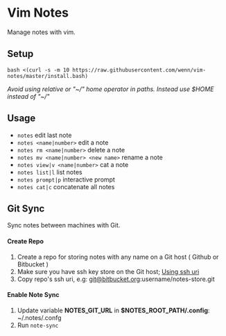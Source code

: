 # Vim Notes
Manage notes with vim.

## Setup
`bash <(curl -s -m 10 https://raw.githubusercontent.com/wenn/vim-notes/master/install.bash)`

_Avoid using relative or "~/" home operator in paths. Instead use $HOME instead of "~/"_

## Usage
- `notes` edit last note
- `notes <name|number>` edit a note
- `notes rm <name|number>` delete a note
- `notes mv <name|number> <new name>` rename a note
- `notes view|v <name|number>` cat a note
- `notes list|l` list notes
- `notes prompt|p` interactive prompt
- `notes cat|c` concatenate all notes

## Git Sync
Sync notes between machines with Git.


#### Create Repo

1. Create a repo for storing notes with any name on a Git host ( Github or Bitbucket )
2. Make sure you have ssh key store on the Git host; [Using ssh uri](https://help.github.com/articles/generating-an-ssh-key/)
3. Copy repo's ssh uri, e.g: git@bitbucket.org:username/notes-store.git

#### Enable Note Sync

1. Update variable **NOTES\_GIT\_URL** in **$NOTES\_ROOT\_PATH/.config**: ~/.notes/.confg
2. Run `note-sync`
